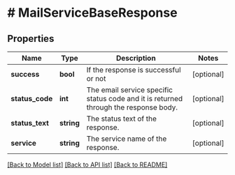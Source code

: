 # # MailServiceBaseResponse

## Properties

Name | Type | Description | Notes
------------ | ------------- | ------------- | -------------
**success** | **bool** | If the response is successful or not | [optional]
**status_code** | **int** | The email service specific status code and it is returned through the response body. | [optional]
**status_text** | **string** | The status text of the response. | [optional]
**service** | **string** | The service name of the response. | [optional]

[[Back to Model list]](../../README.md#models) [[Back to API list]](../../README.md#endpoints) [[Back to README]](../../README.md)
